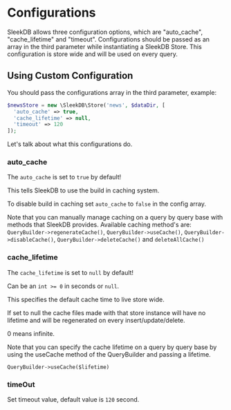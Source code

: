 <!--METADATA
{
    "title": "Configurations",
    "url": "configurations",
    "icon": "construct"
}
!METADATA-->

# Configurations

SleekDB allows three configuration options, which are "auto_cache", "cache_lifetime" and "timeout". Configurations should be passed as an array in the third parameter while instantiating a SleekDB Store. This configuration is store wide and will be used on every query.

## Using Custom Configuration

You should pass the configurations array in the third parameter, example:

```php
$newsStore = new \SleekDB\Store('news', $dataDir, [
  'auto_cache' => true,
  'cache_lifetime' => null,
  'timeout' => 120
]);
```

Let's talk about what this configurations do.

### auto_cache

The `auto_cache` is set to `true` by default!

This tells SleekDB to use the build in caching system.

To disable build in caching set `auto_cache` to `false` in the config array.

Note that you can manually manage caching on a query by query base with methods that SleekDB provides.
Available caching method's are: 
`QueryBuilder->regenerateCache()`, `QueryBuilder->useCache()`, `QueryBuilder->disableCache()`, `QueryBuilder->deleteCache()` and `deleteAllCache()`

### cache_lifetime

The `cache_lifetime` is set to `null` by default!

Can be an `int >= 0` in seconds or `null`.

This specifies the default cache time to live store wide.

If set to null the cache files made with that store instance will have no lifetime and will be regenerated on every insert/update/delete.

0 means infinite.

Note that you can specify the cache lifetime on a query by query base by using the useCache method of the QueryBuilder and passing a lifetime.

`QueryBuilder->useCache($lifetime)`

### timeOut

Set timeout value, default value is `120` second.